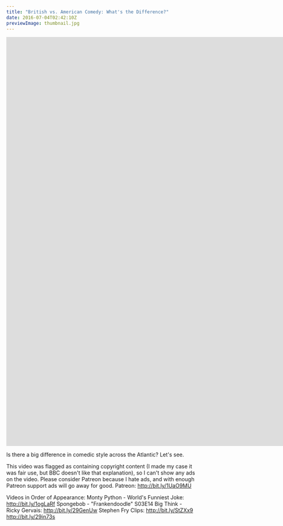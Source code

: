```yaml
---
title: "British vs. American Comedy: What's the Difference?"
date: 2016-07-04T02:42:10Z
previewImage: thumbnail.jpg
---
```


<iframe width="1920" height="1080" src="https://www.youtube.com/embed/Zyv4jGWEzxY" frameborder="0" allow="accelerometer; autoplay; clipboard-write; encrypted-media; gyroscope; picture-in-picture" allowfullscreen></iframe>

Is there a big difference in comedic style across the Atlantic? Let's see.

This video was flagged as containing copyright content (I made my case it was fair use, but BBC doesn't like that explanation), so I can't show any ads on the video. Please consider Patreon because I hate ads, and with enough Patreon support ads will go away for good.
Patreon: http://bit.ly/1UaO9MU

Videos in Order of Appearance:
Monty Python - World's Funniest Joke: http://bit.ly/1ogLaRf
Spongebob - "Frankendoodle" S03E14
Big Think - Ricky Gervais: http://bit.ly/29GenUw
Stephen Fry Clips: http://bit.ly/StZXx9 http://bit.ly/29in73s